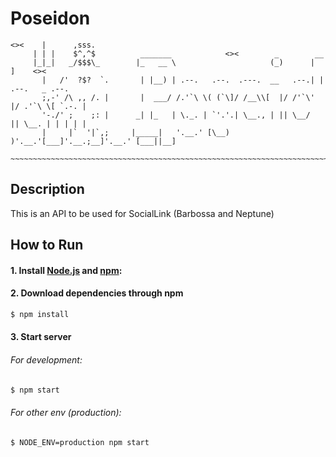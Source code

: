 # Poseidon

```
<><    |      ,sss.
     | | |    $^,^$          _______            <><        _        __
     |_|_|   _/$$$\_        |_   __ \                     (_)      |  ]    <><
       |   /'  ?$?  `.       | |__) | .--.   .--.  .---.  __   .--.| |  .--.   _ .--.
       ;,-' /\ ,, /. |       |  ___/ /.'`\ \( (`\]/ /__\\[  |/ /'`\' |/ .'`\ \[ `.-. |
       '-./' ;    ;: |      _| |_   | \._. | `'.'.| \__., | || \__/  || \__. | | | | |
       |     |`  '|`,;     |_____|   '.__.' [\__) )'.__.'[___]'.__.;__]'.__.' [___||__]
   ~~~~~~~~~~~~~~~~~~~~~~~~~~~~~~~~~~~~~~~~~~~~~~~~~~~~~~~~~~~~~~~~~~~~~~~~~~~~~~~~~~~~~~~
```

## Description
This is an API to be used for SocialLink (Barbossa and Neptune)

## How to Run

#### 1. Install [Node.js](https://nodejs.org/en/ "Node.js") and [npm](https://www.npmjs.com/ "npm"):

#### 2. Download dependencies through npm

```sh
$ npm install
```

#### 3. Start server

###### For development:

```sh
$ npm start
```

###### For other env (production):

```sh
$ NODE_ENV=production npm start
```
